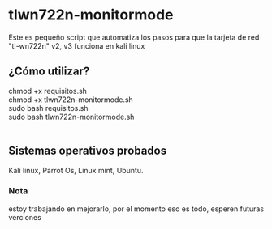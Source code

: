 # tlwn722n-monitormode
Este es pequeño script que automatiza los pasos para que la tarjeta de red "tl-wn722n" v2, v3 funciona en kali linux
<h2> ¿Cómo utilizar? </h2> 
chmod +x requisitos.sh <br/>
chmod +x tlwn722n-monitormode.sh <br/>
sudo bash requisitos.sh<br/>
sudo bash tlwn722n-monitormode.sh <br/>
<br />
<h2>Sistemas operativos probados</h2>
Kali linux, Parrot Os, Linux mint, Ubuntu.

<h3> Nota </h3>
estoy trabajando en mejorarlo, por el momento eso es todo, esperen futuras verciones<br/>

